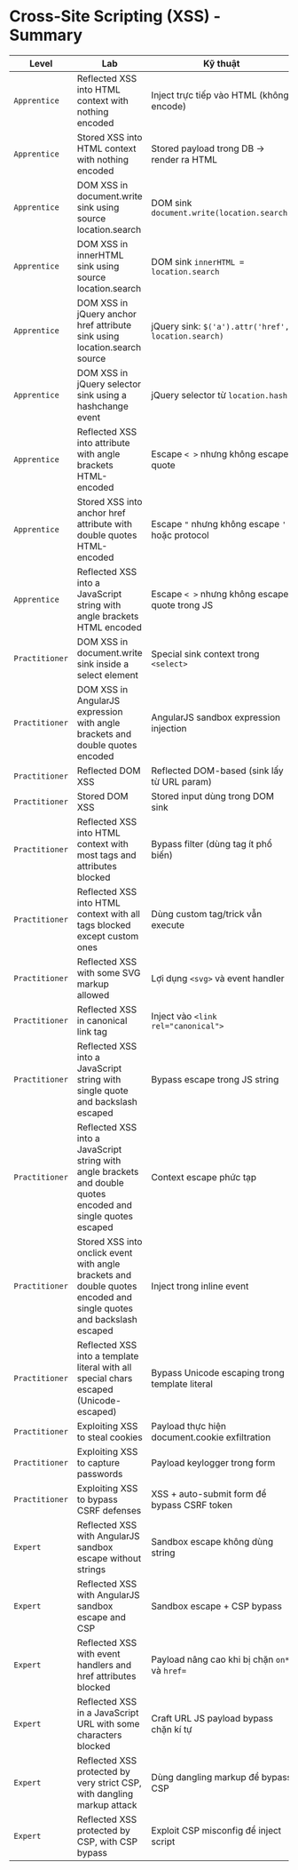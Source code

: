 # Cross-Site Scripting (XSS) - Summary

| **Level**       | **Lab**                                                                 | **Kỹ thuật**                                                         | **Rating** | **Status**   |
|------------------|--------------------------------------------------------------------------|----------------------------------------------------------------------|------------|--------------|
| `Apprentice`   | Reflected XSS into HTML context with nothing encoded                     | Inject trực tiếp vào HTML (không encode)                             | ★☆☆        | ✅       |
| `Apprentice`   | Stored XSS into HTML context with nothing encoded                        | Stored payload trong DB → render ra HTML                             | ★★☆        | ✅       |
| `Apprentice`   | DOM XSS in document.write sink using source location.search              | DOM sink `document.write(location.search)`                           | ★★☆        | ✅       |
| `Apprentice`   | DOM XSS in innerHTML sink using source location.search                   | DOM sink `innerHTML = location.search`                               | ★★☆        | ✅       |
| `Apprentice`   | DOM XSS in jQuery anchor href attribute sink using location.search source| jQuery sink: `$('a').attr('href', location.search)`                   | ★★☆        | ✅       |
| `Apprentice`   | DOM XSS in jQuery selector sink using a hashchange event                 | jQuery selector từ `location.hash`                                   | ★★☆        | ✅       |
| `Apprentice`   | Reflected XSS into attribute with angle brackets HTML-encoded            | Escape `< >` nhưng không escape quote                                | ★★☆        | ✅       |
| `Apprentice`   | Stored XSS into anchor href attribute with double quotes HTML-encoded    | Escape `"` nhưng không escape `'` hoặc protocol                      | ★★☆        | ✅       |
| `Apprentice`   | Reflected XSS into a JavaScript string with angle brackets HTML encoded  | Escape `< >` nhưng không escape quote trong JS                       | ★★☆        | ✅       |
| `Practitioner` | DOM XSS in document.write sink inside a select element                   | Special sink context trong `<select>`                                | ★★★        | ✅       |
| `Practitioner` | DOM XSS in AngularJS expression with angle brackets and double quotes encoded | AngularJS sandbox expression injection                          | ★★★        | ✅       |
| `Practitioner` | Reflected DOM XSS                                                       | Reflected DOM-based (sink lấy từ URL param)                          | ★★☆        | ✅       |
| `Practitioner` | Stored DOM XSS                                                          | Stored input dùng trong DOM sink                                     | ★★☆        | ✅       |
| `Practitioner` | Reflected XSS into HTML context with most tags and attributes blocked    | Bypass filter (dùng tag ít phổ biến)                                 | ★★★        | ✅       |
| `Practitioner` | Reflected XSS into HTML context with all tags blocked except custom ones | Dùng custom tag/trick vẫn execute                                    | ★★★        | ✅       |
| `Practitioner` | Reflected XSS with some SVG markup allowed                              | Lợi dụng `<svg>` và event handler                                   | ★★★        | ❌   |
| `Practitioner` | Reflected XSS in canonical link tag                                     | Inject vào `<link rel="canonical">`                                  | ★★★        | ❌   |
| `Practitioner` | Reflected XSS into a JavaScript string with single quote and backslash escaped | Bypass escape trong JS string                                    | ★★★        | ❌   |
| `Practitioner` | Reflected XSS into a JavaScript string with angle brackets and double quotes encoded and single quotes escaped | Context escape phức tạp | ★★★★       | ❌   |
| `Practitioner` | Stored XSS into onclick event with angle brackets and double quotes encoded and single quotes and backslash escaped | Inject trong inline event | ★★★★       | ❌   |
| `Practitioner` | Reflected XSS into a template literal with all special chars escaped (Unicode-escaped) | Bypass Unicode escaping trong template literal       | ★★★★       | ❌   |
| `Practitioner` | Exploiting XSS to steal cookies                                         | Payload thực hiện document.cookie exfiltration                      | ★★★        | ❌   |
| `Practitioner` | Exploiting XSS to capture passwords                                     | Payload keylogger trong form                                        | ★★★        | ❌   |
| `Practitioner` | Exploiting XSS to bypass CSRF defenses                                  | XSS + auto-submit form để bypass CSRF token                         | ★★★★       | ❌   |
| `Expert`       | Reflected XSS with AngularJS sandbox escape without strings             | Sandbox escape không dùng string                                    | ★★★★★      | ❌   |
| `Expert`       | Reflected XSS with AngularJS sandbox escape and CSP                     | Sandbox escape + CSP bypass                                         | ★★★★★      | ❌   |
| `Expert`       | Reflected XSS with event handlers and href attributes blocked           | Payload nâng cao khi bị chặn `on*` và `href=`                       | ★★★★★      | ❌   |
| `Expert`       | Reflected XSS in a JavaScript URL with some characters blocked          | Craft URL JS payload bypass chặn kí tự                              | ★★★★★      | ❌   |
| `Expert`       | Reflected XSS protected by very strict CSP, with dangling markup attack | Dùng dangling markup để bypass CSP                                  | ★★★★★      | ❌   |
| `Expert`       | Reflected XSS protected by CSP, with CSP bypass                         | Exploit CSP misconfig để inject script                              | ★★★★★      | ❌   |
